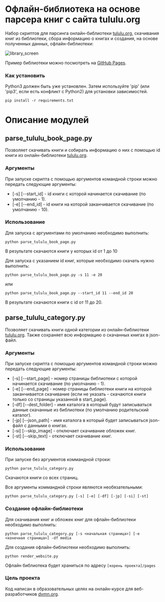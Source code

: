 # Офлайн-библиотека на основе парсера книг с сайта tululu.org
Набор скриптов для парсинга онлайн-библиотеки  [tululu.org](https://tululu.org/),
скачивания книг из библиотеки, сбора информацию о книгах
и создания, на основе полученных данных, офлайн-библиотеки:

![library_screen](https://user-images.githubusercontent.com/17517383/159776981-195aa651-afe3-40dd-ac20-bd989d25abb5.png)

Пример библиотеки можно посмотреть на [GitHub Pages](https://clownkill.github.io/books-library-restyle/pages/index1.html).

### Как установить

Python3 должен быть уже установлен. Затем используйте 'pip' (или 'pip3', если есть конфликт с Python2) для 
установки зависимостей.
```
pip install -r requirements.txt
```
# Описание модулей

## parse_tululu_book_page.py

Позволяет скачивать книги и собирать информацию о них с помощью id книги из
онлайн-библиотеки [tululu.org](https://tululu.org/).

### Аргументы

При запуске скрипта с помощью аргументов командной строки можно передать следующие аргументы:
- [-s] [--start_id] - id книги с которой начинается скачивание (по умолчанию - 1).
- [-e] [--end_id] - id книги на которой заканчивается скачивание (по умолчанию - 10).

### Использование

Для запуска с аргументами по умолчанию необходимо выполнить:
```
python parse_tululu_book_page.py
```
В результате скачаются книги у которых id от 1 до 10

Для запуска с указанием id книг, которые необходимо скачать нужно выполнить:
```
python parse_tululu_book_page.py -s 11 -e 20
```
или
```
python parse_tululu_book_page.py --start_id 11 --end_id 20
```
В результате скачаются книги с id от 11 до 20.

## parse_tululu_category.py

Позволяет скачивать книги одной категории из онлайн-библиотеки [tululu.org](https://tululu.org/).
Также сохраняет всю информацию о скачанных книгах в json-файл.

### Аргументы

При запуске скрипта с помощью аргументов командной строки можно передать следующие аргументы:
- [-s] [--start_page] - номер страницы библиотеки с которой начинается скачивание (по умолчанию - 1).
- [-e] [--end_page] - номер страницы библиотеки книги на которой заканчивается скачивание 
(если не указать - скачаются книги только со страницы указанной в start_page).
- [-df] [--dest_folder] - имя каталога в который будут записываться данные скачанные из библиотеки (по умолчанию родительский каталог).
- [-jp] [--json_path] - имя каталога в который будет записываться json-файл с данными о книгах.
- [-si] [--skip_image] - отключает скачивание обложек книг.
- [-st] [--skip_text] - отключает скачивание книг.

### Использование

При запуске без аргументов коммандной строки:
```
python parse_tululu_category.py
```
Скачаются книги со всех страниц.

Все аргументы коммандной строки являются необязательными:
```
python parse_tululu_category.py [-s] [-e] [-df] [-jp] [-si] [-st]
```

### Создание офлайн-библиотеки
Для скачивания книг и обложек книг для офлайн-библиотеки необходимо выполнить:
```
python parse_tululu_category.py [-s <начальная страница>] [-e <конечная страница>] -df media
```

Для создания офлайн-библиотеки необходимо выполнить:
```
python render_website.py
```
Офлайн библиотека будет храниться по адресу `[корень проекта]/pages`


### Цель проекта

Код написан в образовательных целях на онлайн-курсе для веб-разработчиков [dvmn.org](https://dvmn.org/).
